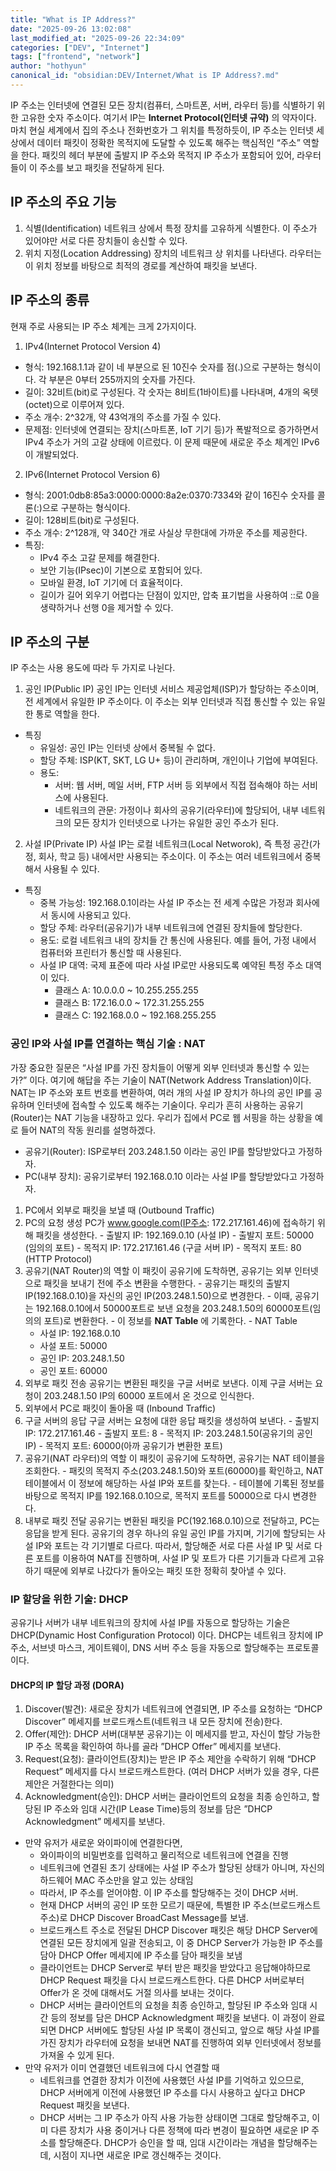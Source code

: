 ```yaml
---
title: "What is IP Address?"
date: "2025-09-26 13:02:08"
last_modified_at: "2025-09-26 22:34:09"
categories: ["DEV", "Internet"]
tags: ["frontend", "network"]
author: "hothyun"
canonical_id: "obsidian:DEV/Internet/What is IP Address?.md"
---
```


IP 주소는 인터넷에 연결된 모든 장치(컴퓨터, 스마트폰, 서버, 라우터 등)를 식별하기 위한 고유한 숫자 주소이다. 여기서 IP는 **Internet Protocol(인터넷 규약)** 의 약자이다.
마치 현실 세계에서 집의 주소나 전화번호가 그 위치를 특정하듯이, IP 주소는 인터넷 세상에서 데이터 패킷이 정확한 목적지에 도달할 수 있도록 해주는 핵심적인 “주소” 역할을 한다. 패킷의 헤더 부분에 출발지 IP 주소와 목적지 IP 주소가 포함되어 있어, 라우터들이 이 주소를 보고 패킷을 전달하게 된다.

## IP 주소의 주요 기능

1. 식별(Identification)
  네트워크 상에서 특정 장치를 고유하게 식별한다. 이 주소가 있어야만 서로 다른 장치들이 송신할 수 있다.
2. 위치 지정(Location Addressing)
  장치의 네트워크 상 위치를 나타낸다. 라우터는 이 위치 정보를 바탕으로 최적의 경로를 계산하여 패킷을 보낸다.

## IP 주소의 종류

현재 주로 사용되는 IP 주소 체계는 크게 2가지이다.
1. IPv4(Internet Protocol Version 4)
  - 형식: 192.168.1.1과 같이 네 부분으로 된 10진수 숫자를 점(.)으로 구분하는 형식이다. 각 부분은 0부터 255까지의 숫자를 가진다.
  - 길이: 32비트(bit)로 구성된다. 각 숫자는 8비트(1바이트)를 나타내며, 4개의 옥텟(octet)으로 이루어져 있다.
  - 주소 개수: 2^32개, 약 43억개의 주소를 가질 수 있다.
  - 문제점: 인터넷에 연결되는 장치(스마트폰, IoT 기기 등)가 폭발적으로 증가하면서 IPv4 주소가 거의 고갈 상태에 이르렀다. 이 문제 때문에 새로운 주소 체계인 IPv6이 개발되었다.
2. IPv6(Internet Protocol Version 6)
  - 형식: 2001:0db8:85a3:0000:0000:8a2e:0370:7334와 같이 16진수 숫자를 콜론(:)으로 구분하는 형식이다.
  - 길이: 128비트(bit)로 구성된다.
  - 주소 개수: 2^128개, 약 340간 개로 사실상 무한대에 가까운 주소를 제공한다.
  - 특징:
    - IPv4 주소 고갈 문제를 해결한다.
    - 보안 기능(IPsec)이 기본으로 포함되어 있다.
    - 모바일 환경, IoT 기기에 더 효율적이다.
    - 길이가 길어 외우기 어렵다는 단점이 있지만, 압축 표기법을 사용하여 ::로 0을 생략하거나 선행 0을 제거할 수 있다.

## IP 주소의 구분

IP 주소는 사용 용도에 따라 두 가지로 나뉜다.
1. 공인 IP(Public IP)
  공인 IP는 인터넷 서비스 제공업체(ISP)가 할당하는 주소이며, 전 세계에서 유일한 IP 주소이다. 이 주소는 외부 인터넷과 직접 통신할 수 있는 유일한 통로 역할을 한다.
  - 특징
    - 유일성: 공인 IP는 인터넷 상에서 중복될 수 없다.
    - 할당 주체: ISP(KT, SKT, LG U+ 등)이 관리하며, 개인이나 기업에 부여된다.
    - 용도:
      - 서버: 웹 서버, 메일 서버, FTP 서버 등 외부에서 직접 접속해야 하는 서비스에 사용된다.
      - 네트워크의 관문: 가정이나 회사의 공유기(라우터)에 할당되어, 내부 네트워크의 모든 장치가 인터넷으로 나가는 유일한 공인 주소가 된다.
2. 사설 IP(Private IP)
  사설 IP는 로컬 네트워크(Local Networok), 즉 특정 공간(가정, 회사, 학교 등) 내에서만 사용되는 주소이다. 이 주소는 여러 네트워크에서 중복해서 사용될 수 있다.
  - 특징
    - 중복 가능성: 192.168.0.1이라는 사설 IP 주소는 전 세계 수많은 가정과 회사에서 동시에 사용되고 있다.
    - 할당 주체: 라우터(공유기)가 내부 네트워크에 연결된 장치들에 할당한다.
    - 용도: 로컬 네트워크 내의 장치들 간 통신에 사용된다. 예를 들어, 가정 내에서 컴퓨터와 프린터가 통신할 때 사용된다.
    - 사설 IP 대역: 국제 표준에 따라 사설 IP로만 사용되도록 예약된 특정 주소 대역이 있다.
      - 클래스 A: 10.0.0.0 ~ 10.255.255.255
      - 클래스 B: 172.16.0.0 ~ 172.31.255.255
      - 클래스 C: 192.168.0.0 ~ 192.168.255.255

### 공인 IP와 사설 IP를 연결하는 핵심 기술 : NAT

가장 중요한 질문은 “사설 IP를 가진 장치들이 어떻게 외부 인터넷과 통신할 수 있는가?” 이다. 여기에 해답을 주는 기술이 NAT(Network Address Translation)이다.
NAT는 IP 주소와 포트 번호를 변환하여, 여러 개의 사설 IP 장치가 하나의 공인 IP를 공유하며 인터넷에 접속할 수 있도록 해주는 기술이다. 우리가 흔히 사용하는 공유기(Router)는 NAT 기능을 내장하고 있다.
우리가 집에서 PC로 웹 서핑을 하는 상황을 예로 들어 NAT의 작동 원리를 설명하겠다.
- 공유기(Router): ISP로부터 203.248.1.50 이라는 공인 IP를 할당받았다고 가정하자.
- PC(내부 장치): 공유기로부터 192.168.0.10 이라는 사설 IP를 할당받았다고 가정하자.
1. PC에서 외부로 패킷을 보낼 때 (Outbound Traffic)
  1. PC의 요청 생성
    PC가 www.google.com(IP주소: 172.217.161.46)에 접속하기 위해 패킷을 생성한다.
    - 출발지 IP: 192.169.0.10 (사설 IP)
    - 출발지 포트: 50000 (임의의 포트)
    - 목적지 IP: 172.217.161.46 (구글 서버 IP)
    - 목적지 포트: 80 (HTTP Protocol)
  2. 공유기(NAT Router)의 역할
    이 패킷이 공유기에 도착하면, 공유기는 외부 인터넷으로 패킷을 보내기 전에 주소 변환을 수행한다.
    - 공유기는 패킷의 출발지 IP(192.168.0.10)을 자신의 공인 IP(203.248.1.50)으로 변경한다.
    - 이때, 공유기는 192.168.0.10에서 50000포트로 보낸 요청을 203.248.1.50의 60000포트(임의의 포트)로 변환한다.
    - 이 정보를 **NAT Table** 에 기록한다.
    - NAT Table
      - 사설 IP: 192.168.0.10
      - 사설 포트: 50000
      - 공인 IP: 203.248.1.50
      - 공인 포트: 60000
  3. 외부로 패킷 전송
    공유기는 변환된 패킷을 구글 서버로 보낸다. 이제 구글 서버는 요청이 203.248.1.50 IP의 60000 포트에서 온 것으로 인식한다.
2. 외부에서 PC로 패킷이 돌아올 때 (Inbound Traffic)
  1. 구글 서버의 응답
    구글 서버는 요청에 대한 응답 패킷을 생성하여 보낸다.
    - 출발지 IP: 172.217.161.46
    - 출발지 포트: 8
    - 목적지 IP: 203.248.1.50(공유기의 공인 IP)
    - 목적지 포트: 60000(아까 공유기가 변환한 포트)
  2. 공유기(NAT 라우터)의 역할
    이 패킷이 공유기에 도착하면, 공유기는 NAT 테이블을 조회한다. 
    - 패킷의 목적지 주소(203.248.1.50)와 포트(60000)를 확인하고, NAT 테이블에서 이 정보에 해당하는 사설 IP와 포트를 찾는다.
    - 테이블에 기록된 정보를 바탕으로 목적지 IP를 192.168.0.10으로, 목적지 포트를 50000으로 다시 변경한다.
  3. 내부로 패킷 전달
    공유기는 변환된 패킷을 PC(192.168.0.10)으로 전달하고, PC는 응답을 받게 된다.
공유기의 경우 하나의 유일 공인 IP를 가지며, 기기에 할당되는 사설 IP와 포트는 각 기기별로 다르다. 따라서, 할당해준 서로 다른 사설 IP 및 서로 다른 포트를 이용하여 NAT를 진행하며, 사설 IP 및 포트가 다른 기기들과 다르게 고유하기 때문에 외부로 나갔다가 돌아오는 패킷 또한 정확히 찾아낼 수 있다.

### IP 할당을 위한 기술: DHCP

공유기나 서버가 내부 네트워크의 장치에 사설 IP를 자동으로 할당하는 기술은 DHCP(Dynamic Host Configuration Protocol) 이다.
DHCP는 네트워크 장치에 IP 주소, 서브넷 마스크, 게이트웨이, DNS 서버 주소 등을 자동으로 할당해주는 프로토콜이다.

#### DHCP의 IP 할당 과정 (DORA)

1. Discover(발견): 새로운 장치가 네트워크에 연결되면, IP 주소를 요청하는 “DHCP Discover” 메세지를 브로드캐스트(네트워크 내 모든 장치에 전송)한다.
2. Offer(제안): DHCP 서버(대부분 공유기)는 이 메세지를 받고, 자신이 할당 가능한 IP 주소 목록을 확인하여 하나를 골라 ”DHCP Offer” 메세지를 보낸다.
3. Request(요청): 클라이언트(장치)는 받은 IP 주소 제안을 수락하기 위해 “DHCP Request” 메세지를 다시 브로드캐스트한다. (여러 DHCP 서버가 있을 경우, 다른 제안은 거절한다는 의미)
4. Acknowledgment(승인): DHCP 서버는 클라이언트의 요청을 최종 승인하고, 할당된 IP 주소와 임대 시간(IP Lease Time)등의 정보를 담은 ”DHCP Acknowledgment” 메세지를 보낸다.
- 만약 유저가 새로운 와이파이에 연결한다면,
  - 와이파이의 비밀번호를 입력하고 물리적으로 네트워크에 연결을 진행
  - 네트워크에 연결된 초기 상태에는 사설 IP 주소가 할당된 상태가 아니며, 자신의 하드웨어 MAC 주소만을 알고 있는 상태임
  - 따라서, IP 주소를 얻어야함. 이 IP 주소를 할당해주는 것이 DHCP 서버.
  - 현재 DHCP 서버의 공인 IP 또한 모르기 때문에, 특별한 IP 주소(브로드캐스트 주소)로 DHCP Discover BroadCast Message를 보냄.
  - 브로드캐스트 주소로 전달된 DHCP Discover 패킷은 해당 DHCP Server에 연결된 모든 장치에게 일괄 전송되고, 이 중 DHCP Server가 가능한 IP 주소를 담아 DHCP Offer 메세지에 IP 주소를 담아 패킷을 보냄
  - 클라이언트는 DHCP Server로 부터 받은 패킷을 받았다고 응답해야하므로 DHCP Request 패킷을 다시 브로드캐스트한다. 다른 DHCP 서버로부터 Offer가 온 것에 대해서도 거절 의사를 보내는 것이다.
  - DHCP 서버는 클라이언트의 요청을 최종 승인하고, 할당된 IP 주소와 임대 시간 등의 정보를 담은 DHCP Acknowledgment 패킷을 보낸다. 이 과정이 완료되면 DHCP 서버에도 할당된 사설 IP 목록이 갱신되고, 앞으로 해당 사설 IP를 가진 장치가 라우터에 요청을 보내면 NAT를 진행하여 외부 인터넷에서 정보를 가져올 수 있게 된다.
- 만약 유저가 이미 연결했던 네트워크에 다시 연결할 때
  - 네트워크를 연결한 장치가 이전에 사용했던 사설 IP를 기억하고 있으므로, DHCP 서버에게 이전에 사용했던 IP 주소를 다시 사용하고 싶다고 DHCP Request 패킷을 보낸다.
  - DHCP 서버는 그 IP 주소가 아직 사용 가능한 상태이면 그대로 할당해주고, 이미 다른 장치가 사용 중이거나 다른 정책에 따라 변경이 필요하면 새로운 IP 주소를 할당해준다. DHCP가 승인을 할 때, 임대 시간이라는 개념을 할당해주는데, 시점이 지나면 새로운 IP로 갱신해주는 것이다.